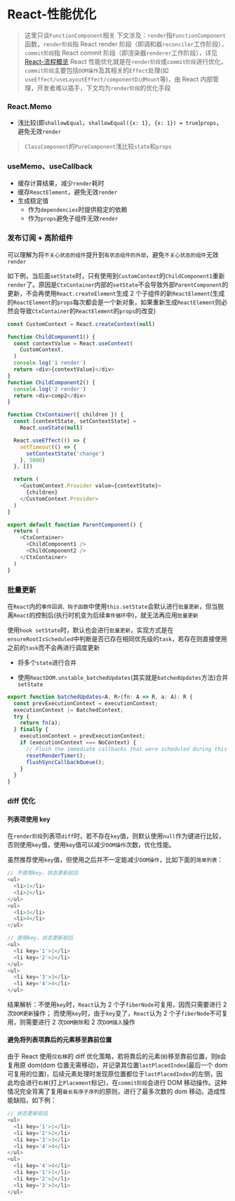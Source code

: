 # React-性能优化

> 这里只谈`FunctionComponent`相关
> 下文涉及：`render`指`FunctionComponent`函数，`render阶段`指 React render 阶段（即调和器`reconciler`工作阶段），`commit阶段`指 React commit 阶段（即渲染器`renderer`工作阶段），详见[React-流程概览](./React-流程概览.md)
> React 性能优化就是在`render阶段`或`commit阶段`进行优化，`commit阶段`主要包括`DOM操作`及其相关的`Effect`处理(如`useEffect/useLayoutEffect/componentDidMount`等)，由 React 内部管理，开发者难以插手，下文均为`render阶段`的优化手段

### React.Memo

- 浅比较(即`shallowEqual`，`shallowEqual({x: 1}, {x: 1}) = true`)`props`，避免无效`render`

> `ClassComponent`的`PureComponent`浅比较`state`和`props`

### useMemo、useCallback

- 缓存计算结果，减少`render`耗时
- 缓存`ReactElement`，避免无效`render`
- 生成稳定值
  - 作为`dependencies`时提供稳定的依赖
  - 作为`props`避免子组件无效`render`

### 发布订阅 + 高阶组件

可以理解为将`不关心状态的组件`提升到`有状态组件的外部`，避免`不关心状态的组件`无效`render`

如下例，当后面`setState`时，只有使用到`CustomContext`的`ChildComponent1`重新`render`了。原因是`CtxContainer`内部的`setState`不会导致外部`ParentComponent`的更新，不会再使用`React.createElement`生成 2 个子组件的新`ReactElement`(生成的`ReactElement`的`props`每次都会是一个新对象，如果重新生成`ReactElement`则必然会导致`CtxContainer`的`ReactElement`的`props`的改变)

```ts
const CustomContext = React.createContext(null)

function ChildComponent1() {
  const contextValue = React.useContext(
    CustomContext,
  )
  console.log('1 render')
  return <div>{contextValue}</div>
}
function ChildComponent2() {
  console.log('2 render')
  return <div>comp2</div>
}

function CtxContainer({ children }) {
  const [contextState, setContextState] =
    React.useState(null)

  React.useEffect(() => {
    setTimeout(() => {
      setContextState('change')
    }, 5000)
  }, [])

  return (
    <CustomContext.Provider value={contextState}>
      {children}
    </CustomContext.Provider>
  )
}

export default function ParentComponent() {
  return (
    <CtxContainer>
      <ChildComponent1 />
      <ChildComponent2 />
    </CtxContainer>
  )
}
```

### 批量更新

在`React`内的`事件回调、钩子函数`中使用`this.setState`会默认进行`批量更新`，但当脱离`React`的控制后(执行时机变为后续`事件循环`中)，就无法再应用`批量更新`

使用`hook setState`时，默认也会进行`批量更新`，实现方式是在`ensureRootIsScheduled`中判断是否已存在相同优先级的`task`，若存在则直接使用之前的`task`而不会再进行调度更新

- 将多个`state`进行合并

- 使用`ReactDOM.unstable_batchedUpdates`(其实就是`batchedUpdates`方法)合并`setState`

```ts
export function batchedUpdates<A, R>(fn: A => R, a: A): R {
  const prevExecutionContext = executionContext;
  executionContext |= BatchedContext;
  try {
    return fn(a);
  } finally {
    executionContext = prevExecutionContext;
    if (executionContext === NoContext) {
      // Flush the immediate callbacks that were scheduled during this batch
      resetRenderTimer();
      flushSyncCallbackQueue();
    }
  }
}
```

### diff 优化

#### 列表项使用 key

在`render阶段`列表项`diff`时，若不存在`key`值，则默认使用`null`作为键进行比较，否则使用`key`值，使用`key`值可以减少`DOM操作`次数，优化性能。

虽然推荐使用`key`值，但使用之后并不一定能减少`DOM操作`，比如下面的`简单列表`：

```ts
// 不使用key，状态更新前后
<ul>
  <li>1</li>
  <li>2</li>
</ul>
<ul>
  <li>3</li>
  <li>4</li>
</ul>

// 使用key，状态更新前后
<ul>
  <li key='1'>1</li>
  <li key='2'>2</li>
</ul>
<ul>
  <li key='3'>3</li>
  <li key='4'>4</li>
</ul>

```

结果解析：不使用`key`时，`React`认为 2 个子`fiberNode`可复用，因而只需要进行 2 次`DOM更新`操作；
而使用`key`时，由于`key`变了，`React`认为 2 个子`fiberNode`不可复用，则需要进行 2 次`DOM删除`和 2 次`DOM插入`操作

#### 避免将列表项靠后的元素移至靠前位置

由于 React 使用`仅右移`的 diff 优化策略，若将靠后的元素(`B`)移至靠前位置，则`B`会复用原 dom(dom 位置无需移动)，并记录其位置`lastPlacedIndex`(最后一个 dom 可复用的位置)，后续元素处理时发现原位置都位于`lastPlacedIndex`的左侧，因此均会进行`右移`(打上`Placement`标记)，在`commit阶段`会进行 DOM 移动操作。这种情况完全背离了复用`最长有序子序列`的原则，进行了最多次数的 dom 移动，造成性能缺陷，如下例：

```ts
// 状态更新前后
<ul>
  <li key='1'>1</li>
  <li key='2'>2</li>
  <li key='3'>3</li>
  <li key='4'>4</li>
</ul>
<ul>
  <li key='4'>4</li>
  <li key='1'>1</li>
  <li key='2'>2</li>
  <li key='3'>3</li>
</ul>
```
